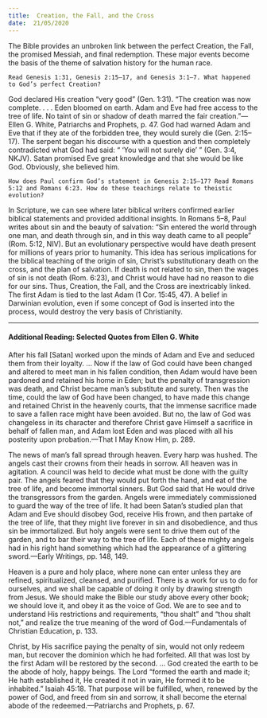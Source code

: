 ```yaml
---
title:  Creation, the Fall, and the Cross
date:  21/05/2020
---
```


The Bible provides an unbroken link between the perfect Creation, the Fall, the promised Messiah, and final redemption. These major events become the basis of the theme of salvation history for the human race.

`Read Genesis 1:31, Genesis 2:15–17, and Genesis 3:1–7. What happened to God’s perfect Creation?`

God declared His creation “very good” (Gen. 1:31). “The creation was now complete. . . . Eden bloomed on earth. Adam and Eve had free access to the tree of life. No taint of sin or shadow of death marred the fair creation.”—Ellen G. White, Patriarchs and Prophets, p. 47. God had warned Adam and Eve that if they ate of the forbidden tree, they would surely die (Gen. 2:15–17). The serpent began his discourse with a question and then completely contradicted what God had said: “ ‘You will not surely die’ ” (Gen. 3:4, NKJV). Satan promised Eve great knowledge and that she would be like God. Obviously, she believed him.

`How does Paul confirm God’s statement in Genesis 2:15–17? Read Romans 5:12 and Romans 6:23. How do these teachings relate to theistic evolution?`

In Scripture, we can see where later biblical writers confirmed earlier biblical statements and provided additional insights. In Romans 5–8, Paul writes about sin and the beauty of salvation: “Sin entered the world through one man, and death through sin, and in this way death came to all people” (Rom. 5:12, NIV). But an evolutionary perspective would have death present for millions of years prior to humanity. This idea has serious implications for the biblical teaching of the origin of sin, Christ’s substitutionary death on the cross, and the plan of salvation. If death is not related to sin, then the wages of sin is not death (Rom. 6:23), and Christ would have had no reason to die for our sins. Thus, Creation, the Fall, and the Cross are inextricably linked. The first Adam is tied to the last Adam (1 Cor. 15:45, 47). A belief in Darwinian evolution, even if some concept of God is inserted into the process, would destroy the very basis of Christianity.

---

#### Additional Reading: Selected Quotes from Ellen G. White

After his fall [Satan] worked upon the minds of Adam and Eve and seduced them from their loyalty. … Now if the law of God could have been changed and altered to meet man in his fallen condition, then Adam would have been pardoned and retained his home in Eden; but the penalty of transgression was death, and Christ became man’s substitute and surety. Then was the time, could the law of God have been changed, to have made this change and retained Christ in the heavenly courts, that the immense sacrifice made to save a fallen race might have been avoided. But no, the law of God was changeless in its character and therefore Christ gave Himself a sacrifice in behalf of fallen man, and Adam lost Eden and was placed with all his posterity upon probation.—That I May Know Him, p. 289.

The news of man’s fall spread through heaven. Every harp was hushed. The angels cast their crowns from their heads in sorrow. All heaven was in agitation. A council was held to decide what must be done with the guilty pair. The angels feared that they would put forth the hand, and eat of the tree of life, and become immortal sinners. But God said that He would drive the transgressors from the garden. Angels were immediately commissioned to guard the way of the tree of life. It had been Satan’s studied plan that Adam and Eve should disobey God, receive His frown, and then partake of the tree of life, that they might live forever in sin and disobedience, and thus sin be immortalized. But holy angels were sent to drive them out of the garden, and to bar their way to the tree of life. Each of these mighty angels had in his right hand something which had the appearance of a glittering sword.—Early Writings, pp. 148, 149.

Heaven is a pure and holy place, where none can enter unless they are refined, spiritualized, cleansed, and purified. There is a work for us to do for ourselves, and we shall be capable of doing it only by drawing strength from Jesus. We should make the Bible our study above every other book; we should love it, and obey it as the voice of God. We are to see and to understand His restrictions and requirements, “thou shalt” and “thou shalt not,” and realize the true meaning of the word of God.—Fundamentals of Christian Education, p. 133.

Christ, by His sacrifice paying the penalty of sin, would not only redeem man, but recover the dominion which he had forfeited. All that was lost by the first Adam will be restored by the second. … God created the earth to be the abode of holy, happy beings. The Lord “formed the earth and made it; He hath established it, He created it not in vain, He formed it to be inhabited.” Isaiah 45:18. That purpose will be fulfilled, when, renewed by the power of God, and freed from sin and sorrow, it shall become the eternal abode of the redeemed.—Patriarchs and Prophets, p. 67.
